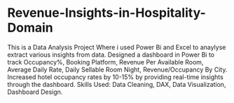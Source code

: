 # Revenue-Insights-in-Hospitality-Domain
This is a Data Analysis Project Where i used Power Bi and Excel
to anaylyse extract various insights from data.
Designed a dashboard in Power Bi to track Occupancy%, Booking Platform, Revenue Per Available Room, Average Daily Rate, Daily Sellable Room Night, Revenue/Occupancy By City.
Increased hotel occupancy rates by 10-15% by providing real-time insights through the dashboard.
Skills Used: Data Cleaning, DAX, Data Visualization, Dashboard Design.




